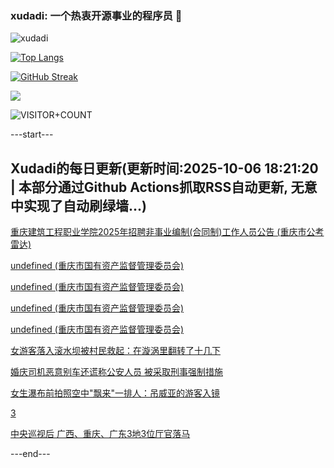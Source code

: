 ### xudadi: 一个热衷开源事业的程序员 👋

![xudadi](https://github-readme-stats-git-masterorgs-github-readme-stats-team.vercel.app/api?username=xudadi)

[![Top Langs](https://github-readme-stats.vercel.app/api/top-langs/?username=xudadi)](https://github.com/anuraghazra/github-readme-stats)

[![GitHub Streak](https://streak-stats.demolab.com?user=xudadi&locale=zh_Hans)](https://git.io/streak-stats)

![](https://raw.githubusercontent.com/xudadi/xudadi/main/assets/github-contribution-grid-snake.svg)

![VISITOR+COUNT](https://komarev.com/ghpvc/?username=xudadi&label=VISITOR+COUNT)


---start---

## Xudadi的每日更新(更新时间:2025-10-06 18:21:20 | 本部分通过Github Actions抓取RSS自动更新, 无意中实现了自动刷绿墙...)

[重庆建筑工程职业学院2025年招聘非事业编制(合同制)工作人员公告 (重庆市公考雷达)](https://www.gongkaoleida.com/article/2640492)

[undefined (重庆市国有资产监督管理委员会)](https://dadilab.github.io/feeds/all.xml)

[undefined (重庆市国有资产监督管理委员会)](https://dadilab.github.io/feeds/all.xml)

[undefined (重庆市国有资产监督管理委员会)](https://dadilab.github.io/feeds/all.xml)

[undefined (重庆市国有资产监督管理委员会)](https://dadilab.github.io/feeds/all.xml)

[女游客落入滚水坝被村民救起：在漩涡里翻转了十几下](https://m.163.com/news/article/KB40EA90053469LG.html)

[婚庆司机恶意别车还谎称公安人员 被采取刑事强制措施](https://m.163.com/news/article/KB3RGFIQ0534A4SC.html)

[女生瀑布前拍照空中"飘来"一排人：吊威亚的游客入镜](https://m.163.com/news/article/KB2FMUHS053469LG.html)

[3](https://m.163.com/touch/news/sub/domestic)

[中央巡视后 广西、重庆、广东3地3位厅官落马](https://m.163.com/news/article/KB3FH6VO0530JPVV.html)

---end---
